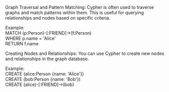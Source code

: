 Graph Traversal and Pattern Matching:
Cypher is often used to traverse graphs and match patterns within them. This is useful for querying relationships and nodes based on specific criteria.

Example: <br>
MATCH (p:Person)-[:FRIEND]->(f:Person) <br>
WHERE p.name = 'Alice'  <br>
RETURN f.name   <br>

Creating Nodes and Relationships:
You can use Cypher to create new nodes and relationships in the graph database.

Example: <br>
CREATE (alice:Person {name: 'Alice'}) <br>
CREATE (bob:Person {name: 'Bob'}) <br>
CREATE (alice)-[:FRIEND]->(bob)   <br>



